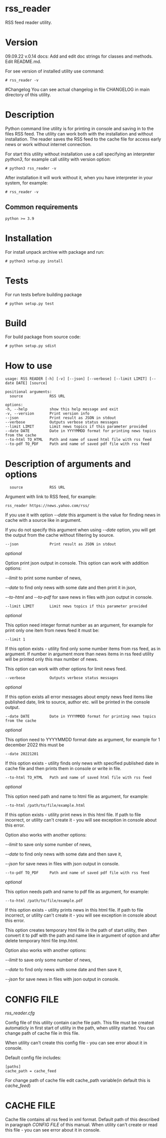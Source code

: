 # rss_reader
RSS feed reader utility.

# Version
09.09.22 v.0.14 docs: Add and edit doc strings for classes and methods. Edit README.md.

For see version of installed utility use command:
   
    # rss_reader -v

#Changelog
You can see actual changelog in file CHANGELOG in main directory of this utility.

# Description
Python command line utility is for printing in console and saving in to the files RSS feed.
The utility can work both with the installation and without installation.
The reader saves the RSS feed to the cache file for access early news or work 
without internet connection.

For start this utility without installation use a call specifying an interpreter *python3*, 
for example call utility with version option:

    # python3 rss_reader -v

After installation it will work without it, when you have interpreter in your system, for example:

    # rss_reader -v

## Common requirements
    python >= 3.9

# Installation
For install unpack archive with package and run:

    # python3 setup.py install

# Tests
For run tests before building package

    # python setup.py test 

# Build 
For build package from source code:

    # python setup.py sdist

# How to use

    usage: RSS READER [-h] [-v] [--json] [--verbose] [--limit LIMIT] [--date DATE] [source]
    
    positional arguments:
      source            RSS URL
    
    options:
    -h, --help          show this help message and exit
    -v, --version       Print version info
    --json              Print result as JSON in stdout
    --verbose           Outputs verbose status messages
    --limit LIMIT       Limit news topics if this parameter provided
    --date DATE         Date in YYYYMMDD format for printing news topics from the cache
    --to-html TO_HTML   Path and name of saved html file with rss feed
    --to-pdf TO_PDF     Path and name of saved pdf file with rss feed


# Description of arguments and options

      source            RSS URL

Argument with link to RSS feed, for example:

    rss_reader https://news.yahoo.com/rss/

If you use it with option *--date* this argument is the value for finding
news in cache with a source like in argument.

If you do not specify this argument when using *--date* option, 
you will get the output from the cache without filtering by source.


    --json              Print result as JSON in stdout

*optional*

Option print json output in console. This option can work with addition options:

*--limit* to print some number of news, 

*--date* to find only news with some date and then print it in json, 

*--to-html* and *--to-pdf* for save news in files with json output in console.

    --limit LIMIT       Limit news topics if this parameter provided

*optional*

This option need integer format number as an argument, for example for print 
only one item from news feed it must be:
    
    --limit 1

If this option exists - utility find only some number items from rss feed, as in argument.
If number in argument more than news items in rss feed utility will be printed only this max number of news.

This option can work with other options for limit news feed.

    --verbose           Outputs verbose status messages

*optional*

If this option exists all error messages about empty news feed items like published date, 
link to source, author etc. will be printed in the console output.

    --date DATE         Date in YYYYMMDD format for printing news topics from the cache

*optional*

This option need to YYYYMMDD format date as argument, for example for 1 december 2022 this must be
    
    --date 20221201

If this option exists - utility finds only news with specified published date in cache file and
then prints them in console or write in file.

    --to-html TO_HTML   Path and name of saved html file with rss feed

*optional*

This option need path and name to html file as argument, for example:
    
    --to-html /path/to/file/example.html

If this option exists - utility print news in this html file. If path to file incorrect, 
or utility can't create it - you will see exception in console about this error.

Option also works with another options:

*--limit* to save only some number of news, 

*--date* to find only news with some date and then save it, 

*--json* for save news in files with json output in console.

    --to-pdf TO_PDF     Path and name of saved pdf file with rss feed

*optional*

This option needs path and name to pdf file as argument, for example:
    
    --to-html /path/to/file/example.pdf

If this option exists - utility prints news in this html file. If path to file incorrect, 
or utility can't create it - you will see exception in console about this error.

This option creates temporary html file in the path of start utility, then convert it to pdf with
the path and name like in argument of option and after delete temporary html file *tmp.html*.

Option also works with another options:

*--limit* to save only some number of news, 

*--date* to find only news with some date and then save it, 

*--json* for save news in files with json output in console.

# CONFIG FILE

*rss_reader.cfg*

Config file of this utility contain cache file path.
This file must be created automaticly in first start of utility in the path, when utility started.
You can change path of cache file in this file.

When utility can't create this config file - you can see error about it in console.

Default config file includes:

    [paths]
    cache_path = cache_feed

For change path of cache file edit cache_path variable(in default this is *cache_feed*)

# CACHE FILE

Cache file contains all rss feed in xml format. Default path of this 
described in paragraph *CONFIG FILE* of this manual.
When utility can't create or read this file - you can see error about it in console.

    
